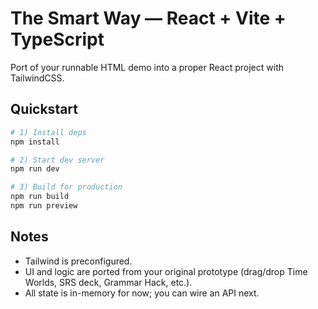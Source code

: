 # The Smart Way — React + Vite + TypeScript

Port of your runnable HTML demo into a proper React project with TailwindCSS.

## Quickstart

```bash
# 1) Install deps
npm install

# 2) Start dev server
npm run dev

# 3) Build for production
npm run build
npm run preview
```

## Notes
- Tailwind is preconfigured.
- UI and logic are ported from your original prototype (drag/drop Time Worlds, SRS deck, Grammar Hack, etc.).
- All state is in-memory for now; you can wire an API next.